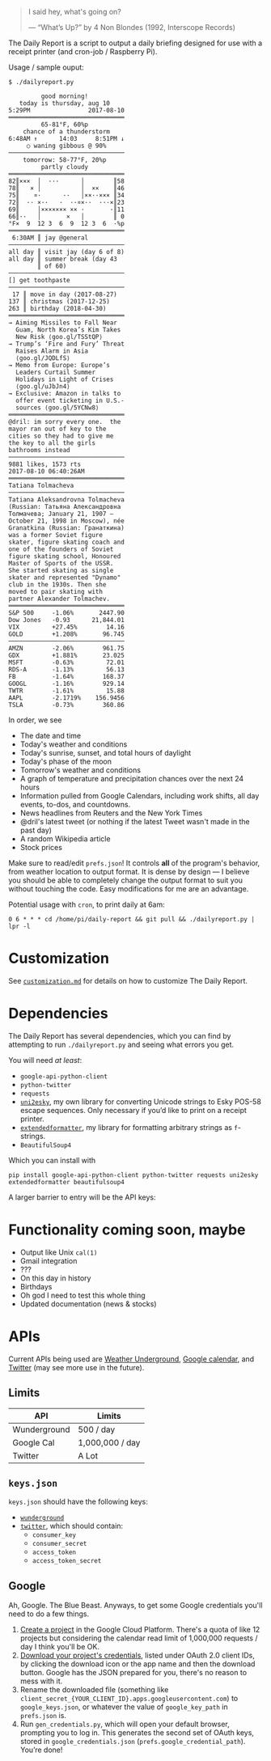 > I said hey, what's going on?
>
> — “What’s Up?” by 4 Non Blondes (1992, Interscope Records)

The Daily Report is a script to output a daily briefing designed for use with a
receipt printer (and cron-job / Raspberry Pi).

Usage / sample ouput:

    $ ./dailyreport.py

             good morning!
       today is thursday, aug 10
    5:29PM                2017-08-10
    ════════════════════════════════
             65-81°F, 60%p
        chance of a thunderstorm
    6:48AM ↑      14:03     8:51PM ↓
         ○ waning gibbous @ 90%
    ────────────────────────────────
        tomorrow: 58-77°F, 20%p
             partly cloudy
    ════════════════════════════════
    82║×××  │  ···      │        ║58
    78║   × │           │  ××    ║46
    75║    ¤·      ··   │××··××× ║34
    72║  ·· ×··   ·  ··¤×··  ···×║23
    69║     │××××××× ×× ·       ·║11
    66║··   │       ×   │        ║ 0
    °F×  9  12 3  6  9  12 3  6  ·%p
    ════════════════════════════════
     6:30AM ║ jay @general
    ────────────────────────────────
    all day ║ visit jay (day 6 of 8)
    all day ║ summer break (day 43
            ║ of 60)
    ────────────────────────────────
    [] get toothpaste
    ────────────────────────────────
     17 ║ move in day (2017-08-27)
    137 ║ christmas (2017-12-25)
    263 ║ birthday (2018-04-30)
    ════════════════════════════════
    → Aiming Missiles to Fall Near
      Guam, North Korea’s Kim Takes
      New Risk ⟨goo.gl/TSStQP⟩
    → Trump’s ‘Fire and Fury’ Threat
      Raises Alarm in Asia
      ⟨goo.gl/JQDLfS⟩
    → Memo from Europe: Europe’s
      Leaders Curtail Summer
      Holidays in Light of Crises
      ⟨goo.gl/uJbJn4⟩
    → Exclusive: Amazon in talks to
      offer event ticketing in U.S.-
      sources ⟨goo.gl/5YCNw8⟩
    ════════════════════════════════
    @dril: im sorry every one.  the
    mayor ran out of key to the
    cities so they had to give me
    the key to all the girls
    bathrooms instead
    ────────────────────────────────
    9881 likes, 1573 rts
    2017-08-10 06:40:26AM
    ════════════════════════════════
    Tatiana Tolmacheva
    ────────────────────────────────
    Tatiana Aleksandrovna Tolmacheva
    (Russian: Татьяна Александровна
    Толмачева; January 21, 1907 –
    October 21, 1998 in Moscow), née
    Granatkina (Russian: Гранаткина)
    was a former Soviet figure
    skater, figure skating coach and
    one of the founders of Soviet
    figure skating school, Honoured
    Master of Sports of the USSR.
    She started skating as single
    skater and represented "Dynamo"
    club in the 1930s. Then she
    moved to pair skating with
    partner Alexander Tolmachev.
    ════════════════════════════════
    S&P 500     -1.06%       2447.90
    Dow Jones   -0.93      21,844.01
    VIX         +27.45%        14.16
    GOLD        +1.208%       96.745
    ────────────────────────────────
    AMZN        -2.06%        961.75
    GDX         +1.881%       23.025
    MSFT        -0.63%         72.01
    RDS-A       -1.13%         56.13
    FB          -1.64%        168.37
    GOOGL       -1.16%        929.14
    TWTR        -1.61%         15.88
    AAPL        -2.1719%    156.9456
    TSLA        -0.73%        360.86

In order, we see

* The date and time
* Today's weather and conditions
* Today's sunrise, sunset, and total hours of daylight
* Today's phase of the moon
* Tomorrow's weather and conditions
* A graph of temperature and precipitation chances over the next 24 hours
* Information pulled from Google Calendars, including work shifts, all day
  events, to-dos, and countdowns.
* News headlines from Reuters and the New York Times
* @dril's latest tweet (or nothing if the latest Tweet wasn't made in the past
  day)
* A random Wikipedia article
* Stock prices

Make sure to read/edit `prefs.json`! It controls **all** of the program's
behavior, from weather location to output format. It is dense by design — I
believe you should be able to completely change the output format to suit you
without touching the code. Easy modifications for me are an advantage.

Potential usage with `cron`, to print daily at 6am:

    0 6 * * * cd /home/pi/daily-report && git pull && ./dailyreport.py | lpr -l



# Customization

See [`customization.md`][cust] for details on how to customize The Daily Report.

# Dependencies

The Daily Report has several dependencies, which you can find by attempting to
run `./dailyreport.py` and seeing what errors you get.

You will need *at least*:

* `google-api-python-client`
* `python-twitter`
* `requests`
* [`uni2esky`][uni2esky], my own library for converting Unicode strings to Esky
  POS-58 escape sequences. Only necessary if you’d like to print on a receipt
  printer.
* [`extendedformatter`][extformat], my library for formatting arbitrary strings
  as `f`-strings.
* `BeautifulSoup4`

Which you can install with

    pip install google-api-python-client python-twitter requests uni2esky extendedformatter beautifulsoup4

A larger barrier to entry will be the API keys:

# Functionality coming soon, maybe

* Output like Unix `cal(1)`
* Gmail integration
* ???
* On this day in history
* Birthdays
* Oh god I need to test this whole thing
* Updated documentation (news & stocks)

# APIs

Current APIs being used are [Weather Underground][wunderground], [Google
calendar][gcal], and [Twitter][twitter] (may see more use in the future).

## Limits

API          |Limits
-------------|---------------
Wunderground |500 / day
Google Cal   |1,000,000 / day
Twitter      |A Lot

## `keys.json`

`keys.json` should have the following keys:

* [`wunderground`][wunderground]
* [`twitter`][twitter], which should contain:
    * `consumer_key`
    * `consumer_secret`
    * `access_token`
    * `access_token_secret`

## Google

Ah, Google. The Blue Beast. Anyways, to get some Google credentials you'll need
to do a few things.

1. [Create a project][proj] in the Google Cloud Platform. There's a quota of
   like 12 projects but considering the calendar read limit of 1,000,000
   requests / day I think you'll be OK.
2. [Download your project's credentials][creds], listed under OAuth 2.0 client
   IDs, by clicking the download icon or the app name and then the download
   button. Google has the JSON prepared for you, there's no reason to mess with
   it.
3. Rename the downloaded file (something like
   `client_secret_{YOUR_CLIENT_ID}.apps.googleusercontent.com`) to
   `google_keys.json`, or whatever the value of `google_key_path` in
   `prefs.json` is.
4. Run `gen_credentials.py`, which will open your default browser, prompting
   you to log in. This generates the second set of OAuth keys, stored in
   `google_credentials.json` (`prefs.google_credential_path`). You’re done!

[wunderground]: https://www.wunderground.com/weather/api
[twitter]: https://apps.twitter.com/app/new
[gcal]: https://console.cloud.google.com/apis/dashboard
[creds]: https://console.cloud.google.com/apis/credentials
[proj]: https://console.cloud.google.com/projectcreate
[uni2esky]: https://pypi.python.org/pypi/uni2esky
[fmt-strings]: https://docs.python.org/3/library/string.html#format-string-syntax
[iso8601]: https://en.m.wikipedia.org/wiki/ISO_8601
[strftime]: https://docs.python.org/3/library/datetime.html#strftime-strptime-behavior
[cust]: ./customization.md
[extformat]: https://github.com/9999years/extendedformatter
